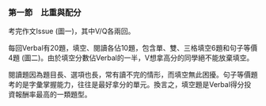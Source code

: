 ### 第一節　比重與配分

考完作文Issue (圖一)，其中V/Q各兩回。

每回Verbal有20題，填空、閱讀各佔10題，包含單、雙、三格填空6題和句子等價4題 (圖二)。由於填空分數佔Verbal的一半，V想拿高分的同學絕不能放棄填空。

閱讀題因為題目長、選項也長，常有讀不完的情形，而填空無此困擾。句子等價題考的是字彙掌握能力，往往是最好拿分的單元。換言之，填空題是Verbal得分投資報酬率最高的一類題型。
